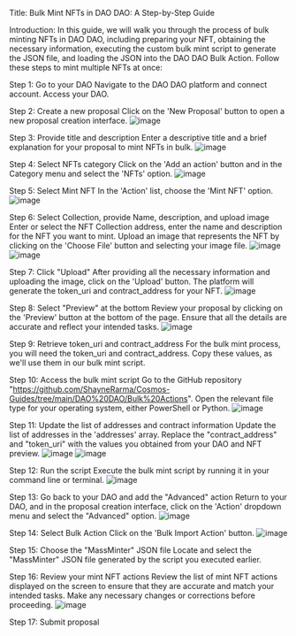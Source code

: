 Title: Bulk Mint NFTs in DAO DAO: A Step-by-Step Guide

Introduction:
In this guide, we will walk you through the process of bulk minting NFTs in DAO DAO, including preparing your NFT, obtaining the necessary information, executing the custom bulk mint script to generate the JSON file, and loading the JSON into the DAO DAO Bulk Action. Follow these steps to mint multiple NFTs at once:

Step 1: Go to your DAO
Navigate to the DAO DAO platform and connect account. Access your DAO.

Step 2: Create a new proposal
Click on the 'New Proposal' button to open a new proposal creation interface.
![image](https://user-images.githubusercontent.com/34254288/235110213-f7bb9578-abfe-4b94-aef2-227593276a71.png)

Step 3: Provide title and description
Enter a descriptive title and a brief explanation for your proposal to mint NFTs in bulk.
![image](https://user-images.githubusercontent.com/34254288/235110270-049b1c57-a4cd-4fa1-9524-7ffaf0d1c2b7.png)

Step 4: Select NFTs category
Click on the 'Add an action' button and in the Category menu and select the 'NFTs' option.
![image](https://user-images.githubusercontent.com/34254288/235110308-5ec75a75-0b0e-4fab-93a2-29f36d574053.png)

Step 5: Select Mint NFT
In the 'Action' list, choose the 'Mint NFT' option.
![image](https://user-images.githubusercontent.com/34254288/235110346-5ab141bc-f06f-42dd-9f14-21472fd02213.png)

Step 6: Select Collection, provide Name, description, and upload image
Enter or select the NFT Collection address, enter the name and description for the NFT you want to mint. Upload an image that represents the NFT by clicking on the 'Choose File' button and selecting your image file.
![image](https://user-images.githubusercontent.com/34254288/235110386-88f52020-7463-4617-a0ac-3a50157de563.png)
![image](https://user-images.githubusercontent.com/34254288/235110479-8ff0f4f3-0171-48e2-a85c-f1d996eee4aa.png)

Step 7: Click "Upload"
After providing all the necessary information and uploading the image, click on the 'Upload' button. The platform will generate the token_uri and contract_address for your NFT.
![image](https://user-images.githubusercontent.com/34254288/235110597-b0a8af38-2219-47be-b825-730f6a7f74a7.png)

Step 8: Select "Preview" at the bottom
Review your proposal by clicking on the 'Preview' button at the bottom of the page. Ensure that all the details are accurate and reflect your intended tasks.
![image](https://user-images.githubusercontent.com/34254288/235110650-69cc8846-dbad-4868-be81-3697ec1a87c3.png)

Step 9: Retrieve token_uri and contract_address
For the bulk mint process, you will need the token_uri and contract_address. Copy these values, as we'll use them in our bulk mint script.

Step 10: Access the bulk mint script
Go to the GitHub repository "https://github.com/ShayneRarma/Cosmos-Guides/tree/main/DAO%20DAO/Bulk%20Actions". Open the relevant file type for your operating system, either PowerShell or Python.
![image](https://user-images.githubusercontent.com/34254288/235110724-a7040b4d-28c3-45a9-be1b-27ff8568d8ec.png)

Step 11: Update the list of addresses and contract information
Update the list of addresses in the 'addresses' array. Replace the "contract_address" and "token_uri" with the values you obtained from your DAO and NFT preview.
![image](https://user-images.githubusercontent.com/34254288/235110764-50ea653a-1bc0-484f-b561-4bc9ff7646f8.png)
![image](https://user-images.githubusercontent.com/34254288/235110819-8b5d81db-1722-4501-ab8e-1ea9af5033df.png)

Step 12: Run the script
Execute the bulk mint script by running it in your command line or terminal.
![image](https://user-images.githubusercontent.com/34254288/235110864-b5984f42-0610-41a6-a362-cecf43fd3c0f.png)

Step 13: Go back to your DAO and add the "Advanced" action
Return to your DAO, and in the proposal creation interface, click on the 'Action' dropdown menu and select the "Advanced" option.
![image](https://user-images.githubusercontent.com/34254288/235110921-8e1c5c89-91bc-47c6-8e54-d870bf79b9e8.png)

Step 14: Select Bulk Action
Click on the 'Bulk Import Action' button.
![image](https://user-images.githubusercontent.com/34254288/235110940-62188c3a-9b02-4f25-b495-c8214342aa26.png)

Step 15: Choose the "MassMinter" JSON file
Locate and select the "MassMinter" JSON file generated by the script you executed earlier.

Step 16: Review your mint NFT actions
Review the list of mint NFT actions displayed on the screen to ensure that they are accurate and match your intended tasks. Make any necessary changes or corrections before proceeding.
![image](https://user-images.githubusercontent.com/34254288/235111120-65ba088b-27fc-44bc-93a1-48ce29133d0b.png)

Step 17: Submit proposal
